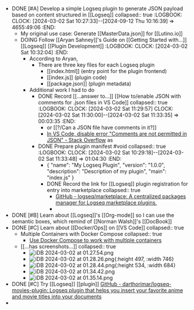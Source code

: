 - DONE [#A] Develop a simple Logseq plugin to generate JSON payload based on content structured in [[Logseq]]
  collapsed:: true
  :LOGBOOK:
  CLOCK: [2024-03-02 Sat 10:27:33]--[2024-09-12 Thu 10:16:39] =>  4655:49:06
  :END:
	- My original use case: Generate [[MasterData.json]] for [[Lutino.io]]
	- DOING Follow [[Aryan Sahney]]'s Guide on [[Getting Started with...]] [[Logseq]] [[Plugin Development]]
	  :LOGBOOK:
	  CLOCK: [2024-03-02 Sat 10:32:04]
	  :END:
		- According to Aryan,
			- There are three key files for each Logseq plugin
				- [[index.html]] (entry point for the plugin frontend)
				- [[index.js]] (plugin code)
				- [[package.json]] (plugin metadata)
		- Additional work I had to do
			- DONE Record [[...answer to...]] [[How to/enable JSON with comments for .json files in VS Code]] 
			  collapsed:: true
			  :LOGBOOK:
			  CLOCK: [2024-03-02 Sat 11:29:57]
			  CLOCK: [2024-03-02 Sat 11:30:00]--[2024-03-02 Sat 11:33:35] =>  00:03:35
			  :END:
				- or [[?/Can a JSON file have comments in it?]]
				- [In VS Code, disable error "Comments are not permitted in JSON" - Stack Overflow](https://stackoverflow.com/questions/47834825/in-vs-code-disable-error-comments-are-not-permitted-in-json) as
			- DONE Prepare plugin manifest #void
			  collapsed:: true
			  :LOGBOOK:
			  CLOCK: [2024-03-02 Sat 10:29:18]--[2024-03-02 Sat 11:33:48] =>  01:04:30
			  :END:
				- {
				    "name": "My Logseq Plugin",
				    "version": "1.0.0",
				    "description": "Description of my plugin",
				    "main": "index.js"
				  }
				- DONE Record the link for [[Logseq]] plugin registration for entry into marketplace
				  collapsed:: true
					- [GitHub - logseq/marketplace: A centralized packages manager for Logseq marketplace plugins.](https://github.com/logseq/marketplace?tab=readme-ov-file)
					-
- DONE [#B] Learn about [[Logseq]]'s [[Org-mode]] so I can use the semantic boxes, which remind of [[Norman Walsh]]'s [[DocBook]]
- DONE [#C] Learn about [[Docker/Ops]] on [[VS Code]]
  collapsed:: true
	- Multiple Containers with Docker Compose
	  collapsed:: true
		- [Use Docker Compose to work with multiple containers](https://code.visualstudio.com/docs/containers/docker-compose)
	- [[...has screenshots...]]
	  collapsed:: true
		- ![iDB 2024-03-02 at 01.27.54.png](../assets/iDB_2024-03-02_at_01.27.54_1709339278825_0.png)
		- ![iDB 2024-03-02 at 01.28.26.png](../assets/iDB_2024-03-02_at_01.28.26_1709339310757_0.png){:height 497, :width 746}
		- ![iDB 2024-03-02 at 01.28.44.png](../assets/iDB_2024-03-02_at_01.28.44_1709339327572_0.png){:height 534, :width 684}
		- ![iDB 2024-03-02 at 01.34.42.png](../assets/iDB_2024-03-02_at_01.34.42_1709339687507_0.png)
		- ![iDB 2024-03-02 at 01.35.14.png](../assets/iDB_2024-03-02_at_01.35.14_1709339738264_0.png)
- DONE [#C] Try [[Logseq]] [[plugin]] [GitHub - darthorimar/logseq-movies-plugin: Logseq plugin that helps you insert your favorite anime and movie titles into your documents](https://github.com/darthorimar/logseq-movies-plugin)
-